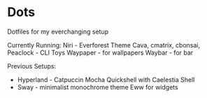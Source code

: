 # Dots
Dotfiles for my everchanging setup

Currently Running:
Niri - Everforest Theme
Cava, cmatrix, cbonsai, Peaclock - CLI Toys
Waypaper - for wallpapers
Waybar - for bar

Previous Setups:
  - Hyperland - Catpuccin Mocha
    Quickshell with Caelestia Shell
  - Sway - minimalist monochrome theme
    Eww for widgets

